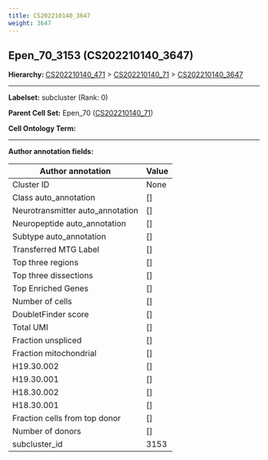 ```yaml
---
title: CS202210140_3647
weight: 3647
---
```

## Epen_70_3153 (CS202210140_3647)
<b>Hierarchy: </b>
[CS202210140_471](../CS202210140_471) >
[CS202210140_71](../CS202210140_71) >
[CS202210140_3647](../CS202210140_3647)

---


**Labelset:** subcluster (Rank: 0)

**Parent Cell Set:** Epen_70 ([CS202210140_71](../CS202210140_71))



**Cell Ontology Term:** 

[MARKER GENES.]: #


---

[TRANSFERRED ANNOTATIONS.]: #


[AUTHOR ANNOTATION FIELDS.]: #


**Author annotation fields:**

| Author annotation | Value |
|-------------------|-------|
|Cluster ID|None|
|Class auto_annotation|[]|
|Neurotransmitter auto_annotation|[]|
|Neuropeptide auto_annotation|[]|
|Subtype auto_annotation|[]|
|Transferred MTG Label|[]|
|Top three regions|[]|
|Top three dissections|[]|
|Top Enriched Genes|[]|
|Number of cells|[]|
|DoubletFinder score|[]|
|Total UMI|[]|
|Fraction unspliced|[]|
|Fraction mitochondrial|[]|
|H19.30.002|[]|
|H19.30.001|[]|
|H18.30.002|[]|
|H18.30.001|[]|
|Fraction cells from top donor|[]|
|Number of donors|[]|
|subcluster_id|3153|
